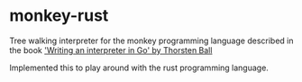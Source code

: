 # monkey-rust
Tree walking interpreter for the monkey programming language described in the book ['Writing an interpreter in Go' by Thorsten Ball](https://interpreterbook.com/)

Implemented this to play around with the rust programming language. 


